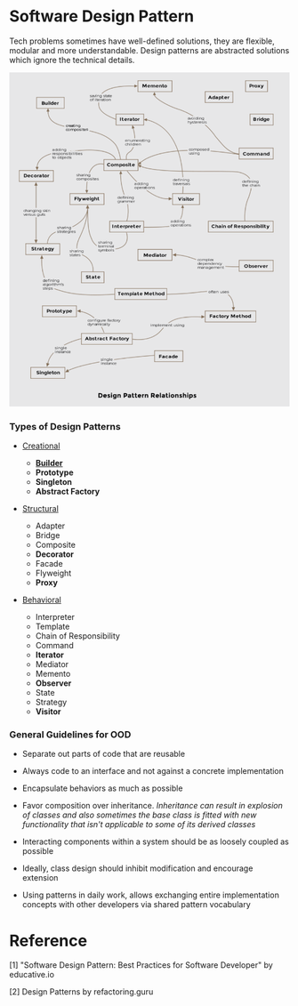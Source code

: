 # Software Design Pattern

Tech problems sometimes have well-defined solutions, they are flexible, modular and more understandable. Design patterns are abstracted solutions which ignore the technical details.

![Design Patter Relationships](./res/design-pattern-relationships.png)

### Types of Design Patterns

+ [Creational](./creational/README.md)
    * [**Builder**](./creational/builder-pattern.md)
    * **Prototype**
    * **Singleton**
    * **Abstract Factory**

+ [Structural](./structural/README.md)
    * Adapter
    * Bridge
    * Composite
    * **Decorator**
    * Facade
    * Flyweight
    * **Proxy**

+ [Behavioral](./behavioral/README.md)
    * Interpreter
    * Template
    * Chain of Responsibility
    * Command
    * **Iterator**
    * Mediator
    * Memento
    * **Observer**
    * State
    * Strategy
    * **Visitor**

### General Guidelines for OOD

+ Separate out parts of code that are reusable

+ Always code to an interface and not against a concrete implementation

+ Encapsulate behaviors as much as possible

+ Favor composition over inheritance. *Inheritance can result in explosion of classes and also sometimes the base class is fitted with new functionality that isn't applicable to some of its derived classes*

+ Interacting components within a system should be as loosely coupled as possible

+ Ideally, class design should inhibit modification and encourage extension

+ Using patterns in daily work, allows exchanging entire implementation concepts with other developers via shared pattern vocabulary

# Reference

[1] "Software Design Pattern: Best Practices for Software Developer" by educative.io

[2] Design Patterns by refactoring.guru
